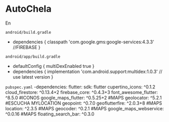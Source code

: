 # AutoChela

En

`android/build.gradle`
- dependencies {
        classpath 'com.google.gms:google-services:4.3.3'    //FIREBASE
    }

`android/app/build.gradle`
- defaultConfig {
		multiDexEnabled true
	}
- dependencies {
	implementation 'com.android.support:multidex:1.0.3' // use latest version
	}


`pubspec.yaml`
-dependencies:
  flutter:
    sdk: flutter
  cupertino_icons: ^0.1.2
  cloud_firestore: ^0.13.4+2
  firebase_core: ^0.4.3+3
  font_awesome_flutter: ^8.5.0  #ICONOS
  google_maps_flutter: ^0.5.25+2 #MAPS
  geolocator: ^5.2.1  #ESCUCHA MYLOCATION
  geopoint: ^0.7.0
  geoflutterfire: ^2.0.3+8    #MAPS
  location: ^2.3.5    #MAPS
  geocoder: ^0.2.1    #MAPS
  google_maps_webservice: ^0.0.16  #MAPS
  floating_search_bar: ^0.3.0

  